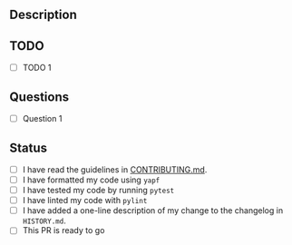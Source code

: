 ## Description

<!-- Provide a brief description of the PR's purpose here. -->

## TODO

<!-- Notable points that this PR has either accomplished or will accomplish. -->

- [ ] TODO 1

## Questions

<!-- Any concerns or points of confusion? -->

- [ ] Question 1

## Status

- [ ] I have read the guidelines in [CONTRIBUTING.md](https://github.com/icaros-usc/pyribs/blob/master/CONTRIBUTING.md).
- [ ] I have formatted my code using `yapf`
- [ ] I have tested my code by running `pytest`
- [ ] I have linted my code with `pylint`
- [ ] I have added a one-line description of my change to the changelog in `HISTORY.md`.
- [ ] This PR is ready to go
